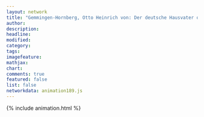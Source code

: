 ```yaml
---
layout: network
title: "Gemmingen-Hornberg, Otto Heinrich von: Der deutsche Hausvater oder die Familie (1780)"
author:
description:
headline:
modified:
category:
tags:
imagefeature: 
mathjax: 
chart: 
comments: true
featured: false
list: false
networkdata: animation189.js
---
```

{% include animation.html %}
